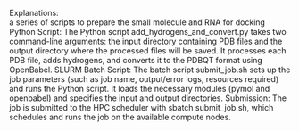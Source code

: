 Explanations:\
a series of scripts to prepare the small molecule and RNA for docking
Python Script: The Python script add_hydrogens_and_convert.py takes two command-line arguments: the input directory containing PDB files and the output directory where the processed files will be saved.
It processes each PDB file, adds hydrogens, and converts it to the PDBQT format using OpenBabel.
SLURM Batch Script: The batch script submit_job.sh sets up the job parameters (such as job name, output/error logs, resources required) and runs the Python script.
It loads the necessary modules (pymol and openbabel) and specifies the input and output directories.
Submission: The job is submitted to the HPC scheduler with sbatch submit_job.sh, which schedules and runs the job on the available compute nodes.
